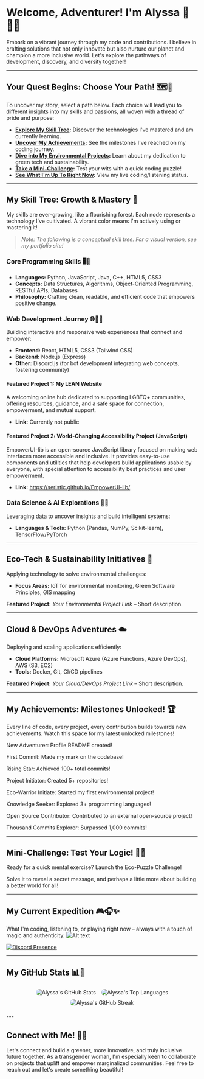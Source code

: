# Welcome, Adventurer! I'm Alyssa 🌱🏳️‍⚧️

Embark on a vibrant journey through my code and contributions. I believe in crafting solutions that not only innovate but also nurture our planet and champion a more inclusive world. Let's explore the pathways of development, discovery, and diversity together!

---

## Your Quest Begins: Choose Your Path! 🗺️🌈

To uncover my story, select a path below. Each choice will lead you to different insights into my skills and passions, all woven with a thread of pride and purpose:

- **[Explore My Skill Tree](#my-skill-tree-growth--mastery-):** Discover the technologies I've mastered and am currently learning.
- **[Uncover My Achievements](#my-achievements-milestones-unlocked-):** See the milestones I've reached on my coding journey.
- **[Dive into My Environmental Projects](#environmental-projects-cultivating-change-):** Learn about my dedication to green tech and sustainability.
- **[Take a Mini-Challenge](#mini-challenge-test-your-logic-):** Test your wits with a quick coding puzzle!
- **[See What I'm Up To Right Now](#my-current-expedition-):** View my live coding/listening status.

---

## My Skill Tree: Growth & Mastery 🌳

My skills are ever-growing, like a flourishing forest. Each node represents a technology I've cultivated. A vibrant color means I'm actively using or mastering it!

> _Note: The following is a conceptual skill tree. For a visual version, see my portfolio site!_

### Core Programming Skills 🖥️💖

- **Languages:** Python, JavaScript, Java, C++, HTML5, CSS3
- **Concepts:** Data Structures, Algorithms, Object-Oriented Programming, RESTful APIs, Databases
- **Philosophy:** Crafting clean, readable, and efficient code that empowers positive change.

### Web Development Journey 🌐🏳️‍🌈

Building interactive and responsive web experiences that connect and empower:

- **Frontend:** React, HTML5, CSS3 (Tailwind CSS)
- **Backend:** Node.js (Express)
- **Other:** Discord.js (for bot development integrating web concepts, fostering community)

#### Featured Project 1: My LEAN Website

A welcoming online hub dedicated to supporting LGBTQ+ communities, offering resources, guidance, and a safe space for connection, empowerment, and mutual support.

- **Link:** Currently not public

#### Featured Project 2: World-Changing Accessibility Project (JavaScript)

EmpowerUI-lib is an open-source JavaScript library focused on making web interfaces more accessible and inclusive. It provides easy-to-use components and utilities that help developers build applications usable by everyone, with special attention to accessibility best practices and user empowerment.

- **Link:** https://seristic.github.io/EmpowerUI-lib/

### Data Science & AI Explorations 🧠💡

Leveraging data to uncover insights and build intelligent systems:

- **Languages & Tools:** Python (Pandas, NumPy, Scikit-learn), TensorFlow/PyTorch

---

## Eco-Tech & Sustainability Initiatives 🌱

Applying technology to solve environmental challenges:

- **Focus Areas:** IoT for environmental monitoring, Green Software Principles, GIS mapping

**Featured Project:** _Your Environmental Project Link_ – Short description.

---

## Cloud & DevOps Adventures ☁️

Deploying and scaling applications efficiently:

- **Cloud Platforms:** Microsoft Azure (Azure Functions, Azure DevOps), AWS (S3, EC2)
- **Tools:** Docker, Git, CI/CD pipelines

**Featured Project:** _Your Cloud/DevOps Project Link_ – Short description.

---

## My Achievements: Milestones Unlocked! 🏆

Every line of code, every project, every contribution builds towards new achievements. Watch this space for my latest unlocked milestones!

New Adventurer: Profile README created!

First Commit: Made my mark on the codebase!

Rising Star: Achieved 100+ total commits!

Project Initiator: Created 5+ repositories!

Eco-Warrior Initiate: Started my first environmental project!

Knowledge Seeker: Explored 3+ programming languages!

Open Source Contributor: Contributed to an external open-source project!

Thousand Commits Explorer: Surpassed 1,000 commits!

---

## Mini-Challenge: Test Your Logic! 🧠🧩

Ready for a quick mental exercise? Launch the Eco-Puzzle Challenge!

Solve it to reveal a secret message, and perhaps a little more about building a better world for all!

---

## My Current Expedition 🎮🎧✨

What I'm coding, listening to, or playing right now – always with a touch of magic and authenticity.
![Alt text](https://spotify-recently-played-readme.vercel.app/api?user=cp0izq575xpa95eni3wahr496)

[![Discord Presence](https://lanyard.cnrad.dev/api/133251002047528960?borderRadius=30px&showDisplayName=true&bg=212121&idleMessage=I%20am%20not%20currently%20doing%20anything.&theme=dark)](https://discord.com/users/133251002047528960)

---

## My GitHub Stats 📊💖

<p align="center">
  <img src="https://github-readme-stats.vercel.app/api?username=Seristic&show_icons=true&theme=radical&hide_rank=true" alt="Alyssa's GitHub Stats" style="border-radius: 10px; margin: 5px;" />
  <img src="https://github-readme-stats.vercel.app/api/top-langs/?username=Seristic&layout=compact&theme=radical" alt="Alyssa's Top Languages" style="border-radius: 10px; margin: 5px;" />
  <img src="https://github-readme-streak-stats.herokuapp.com/?user=Seristic&theme=radical&hide_border=true" alt="Alyssa's GitHub Streak" style="border-radius: 10px; margin: 5px;" />
</p>
---

## Connect with Me! 🤝🌈

Let's connect and build a greener, more innovative, and truly inclusive future together. As a transgender woman, I'm especially keen to collaborate on projects that uplift and empower marginalized communities. Feel free to reach out and let's create something beautiful!
